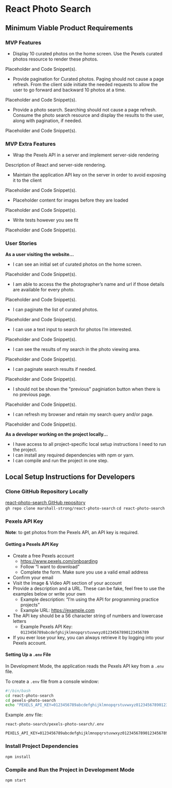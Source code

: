 # React Photo Search

## Minimum Viable Product Requirements

### MVP Features

- Display 10 curated photos on the home screen. Use the Pexels curated photos resource to render these photos.

Placeholder and Code Snippet(s).  

- Provide pagination for Curated photos. Paging should not cause a page refresh. From the client side initiate the needed requests to allow the user to go forward and backward 10 photos at a time.

Placeholder and Code Snippet(s).  

- Provide a photo search. Searching should not cause a page refresh. Consume the photo search resource and display the results to the user, along with pagination, if needed.

Placeholder and Code Snippet(s).  

### MVP Extra Features

- Wrap the Pexels API in a server and implement server-side rendering

Description of React and server-side rendering.  

- Maintain the application API key on the server in order to avoid exposing it to the client

Placeholder and Code Snippet(s).  

- Placeholder content for images before they are loaded

Placeholder and Code Snippet(s).  

- Write tests however you see fit

Placeholder and Code Snippet(s).  

### User Stories

**As a user visiting the website...**  

- I can see an initial set of curated photos on the home screen.

Placeholder and Code Snippet(s).  

- I am able to access the the photographerʼs name and url if those details are available for every photo.

Placeholder and Code Snippet(s).  

- I can paginate the list of curated photos.

Placeholder and Code Snippet(s).  

- I can use a text input to search for photos Iʼm interested.

Placeholder and Code Snippet(s).  

- I can see the results of my search in the photo viewing area.

Placeholder and Code Snippet(s).  

- I can paginate search results if needed.

Placeholder and Code Snippet(s).  

- I should not be shown the "previous" paginiation button when there is no previous page.

Placeholder and Code Snippet(s).  

- I can refresh my browser and retain my search query and/or page.

Placeholder and Code Snippet(s).  

**As a developer working on the project locally...**  

- I have access to all project-specific local setup instructions I need to run the project.
- I can install any required dependencies with npm or yarn.
- I can compile and run the project in one step.

## Local Setup Instructions for Developers

### Clone GitHub Repository Locally

[react-photo-search GitHub repository](https://github.com/marshall-strong/react-photo-search)  
`gh repo clone marshall-strong/react-photo-search`
`cd react-photo-search`  

### Pexels API Key

**Note**: to get photos from the Pexels API, an API key is required.  

#### Getting a Pexels API Key

- Create a free Pexels account
  - <https://www.pexels.com/onboarding>
  - Follow “I want to download”
  - Complete the form. Make sure you use a valid email address
- Confirm your email
- Visit the Image & Video API section of your account
- Provide a description and a URL. These can be fake, feel free to use the examples below or write your own
  - Example description: “Iʼm using the API for programming practice projects”
  - Example URL: <https://example.com>
- The API key should be a 56 character string of numbers and lowercase letters
  - Example Pexels API Key: `0123456789abcdefghijklmnopqrstuvwxyz01234567890123456789`
- If you ever lose your key, you can always retrieve it by logging into your Pexels account.

#### Setting Up a `.env` File

In Development Mode, the application reads the Pexels API key from a `.env` file.  

To create a `.env` file from a console window:  

```bash
#!/bin/bash
cd react-photo-search
cd pexels-photo-search
echo "PEXELS_API_KEY=0123456789abcdefghijklmnopqrstuvwxyz01234567890123456789" > .env
```

Example .env file:  

`react-photo-search/pexels-photo-search/.env`  

```node
PEXELS_API_KEY=0123456789abcdefghijklmnopqrstuvwxyz01234567890123456789

```

### Install Project Dependencies

`npm install`

### Compile and Run the Project in Development Mode

`npm start`
